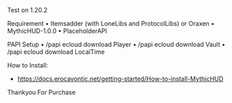 Test on 1.20.2

Requirement
  • Itemsadder (with LoneLibs and ProtocolLibs) or Oraxen
  • MythicHUD-1.0.0
  • PlaceholderAPI


PAPI Setup
  • /papi ecloud download Player
  • /papi ecloud download Vault
  • /papi ecloud download LocalTime

How to Install: 
- https://docs.erocavontic.net/getting-started/How-to-install-MythicHUD


Thankyou For Purchase